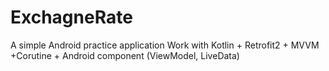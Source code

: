 # ExchagneRate

A simple Android practice application
Work with Kotlin + Retrofit2 + MVVM +Corutine + Android component (ViewModel, LiveData)
